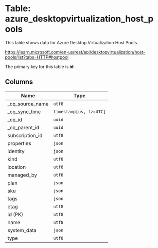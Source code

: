 # Table: azure_desktopvirtualization_host_pools

This table shows data for Azure Desktop Virtualization Host Pools.

https://learn.microsoft.com/en-us/rest/api/desktopvirtualization/host-pools/list?tabs=HTTP#hostpool

The primary key for this table is **id**.

## Columns

| Name          | Type          |
| ------------- | ------------- |
|_cq_source_name|`utf8`|
|_cq_sync_time|`timestamp[us, tz=UTC]`|
|_cq_id|`uuid`|
|_cq_parent_id|`uuid`|
|subscription_id|`utf8`|
|properties|`json`|
|identity|`json`|
|kind|`utf8`|
|location|`utf8`|
|managed_by|`utf8`|
|plan|`json`|
|sku|`json`|
|tags|`json`|
|etag|`utf8`|
|id (PK)|`utf8`|
|name|`utf8`|
|system_data|`json`|
|type|`utf8`|